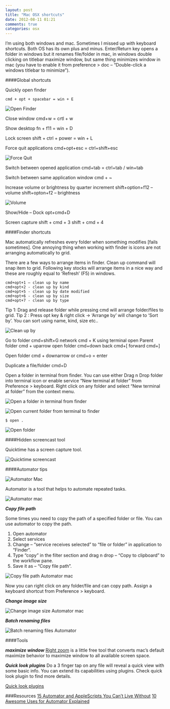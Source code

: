 ```yaml
---
layout: post
title: "Mac OSX shortcuts"
date: 2012-08-11 01:21
comments: true
categories: osx
---
```


I’m using both windows and mac. Sometimes I missed up with keyboard shortcuts. Both OS has its own plus and minus. Enter/Return key opens a folder in windows but it renames file/folder in mac, in windows double clicking on titlebar maximize window, but same thing minimizes window in mac (you have to enable it from preference > doc – “Double-click a windows titlebar to minimize”).

####Global shortcuts

Quickly open finder

	cmd + opt + spacebar = win + E

![Open Finder](//lh4.googleusercontent.com/-NEHHy_dLllU/UCVXbNfCbGI/AAAAAAAAES0/ddsv_OHrYNg/s720/Searching%2520%25E2%2580%259CThis%2520Mac%25E2%2580%259D-2.jpg)
<!-- more -->
Close window
	cmd+w = crtl + w

Show desktop
	fn + f11 = win + D

Lock screen
	shift + ctrl + power = win + L

Force quit applications
	cmd+opt+esc = ctrl+shift+esc

![Force Quit](//lh6.googleusercontent.com/-ei7AF6UFl9w/UCVW5E8AmyI/AAAAAAAAERQ/ZUsg5uFn9AY/s576/Force%2520Quit%2520Applications.jpg)

Switch between opened application
	cmd+tab = ctrl+tab / win+tab

Switch between same application window
	cmd + ~

Increase volume or brightness by quarter increment
	shift+option+f12 – volume
	shift+opton+f2 – brightness

![Volume](//lh4.googleusercontent.com/-SwukWiuyJSs/UCVXHzH396I/AAAAAAAAERw/hpzYPZ-ytKI/s912/Screen%2520Shot%25202012-08-10%2520at%252010.27.58%2520AM.png)

Show/Hide – Dock
	opt+cmd+D

Screen capture
	shift + cmd + 3
	shift + cmd + 4

####Finder shortcuts

Mac automatically refreshes every folder when something modifies [fails sometimes]. One annoying thing when working with finder is icons are not arranging automatically to grid.

There are a few ways to arrange items in finder. Clean up command will snap item to grid. Following key stocks will arrange items in a nice way and these are roughly equal to ‘Refresh’ (F5) in windows.

	cmd+opt+1 – clean up by name
	cmd+opt+2 - clean up by kind
	cmd+opt+5 - clean up by date modified
	cmd+opt+6 - clean up by size
	cmd+opt+7 - clean up by type

Tip 1: Drag and release folder while pressing cmd will arrange folder/files to grid.
Tip 2 : Press opt key & right click -> ‘Arrange by’ will change to ‘Sort by’. You can sort using name, kind, size etc..

![Clean up by](//lh5.googleusercontent.com/-wfG0sXeGOyg/UCVXPcZusrI/AAAAAAAAESI/RjdwjzaTVSk/s640/Screen%2520Shot%25202012-08-10%2520at%252010.33.59%2520PM.png)

Go to folder
	cmd+shift+G
network 
	cmd + K
using terminal
	open <path>
Parent folder
	cmd + uparrow
open folder
	cmd+down
back
	cmd+[
forward
	cmd+] 

Open folder
	cmd + downarrow or cmd+o = enter

Duplicate a file/folder
	cmd+D

Open a folder in terminal from finder.
You can use either Drag n Drop folder into terminal icon or enable service “New terminal at folder” from Preference > keyboard. Right click on any folder and select “New terminal at folder” from the context menu.

![Open a folder in terminal from finder](//lh3.googleusercontent.com/-BE1lWJlrp04/UC8bALRPrfI/AAAAAAAAEU8/q0VrvYI79aw/s512/Screen%2520Shot%25202012-08-18%2520at%25209.59.20%2520AM.png)

![Open current folder from terminal to finder](//lh6.googleusercontent.com/-LyNVvOKCsw4/UC8a_B1ebkI/AAAAAAAAEU0/GtPDSVVWNz8/s512/Screen%2520Shot%25202012-08-18%2520at%252010.01.07%2520AM.png)

<code>$ open .</code>

![Open folder](//lh3.googleusercontent.com/-PSHfkVtXd0w/UC8cUWZiTuI/AAAAAAAAEVE/HeNKjPfxStg/s1024/Screen%2520Shot%25202012-08-18%2520at%252010.08.20%2520AM.png)

####Hidden screencast tool

Quicktime has a screen capture tool.

![Quicktime screencast](//lh6.googleusercontent.com/-tIFgswYe28E/UCVXKE2EpII/AAAAAAAAER4/XBbuQaeHIbY/s800/Screen%2520Shot%25202012-08-10%2520at%252010.30.41%2520AM.png)

####Automator tips

![Automator Mac](//lh3.googleusercontent.com/--JBFAp3xrWI/UCVdH2oyRRI/AAAAAAAAETs/u2OasUerfrc/s896/HT2488_ottolaunchpad----en.jpeg)

Automator is a tool that helps to automate repeated tasks.

![Automator mac](//lh4.googleusercontent.com/-4z1LxPJ_h3E/UCVW5-I3-BI/AAAAAAAAERY/t_-EhPloRvk/s640/Automator.jpeg)

***Copy file path***

Some times you need to copy the path of a specified folder or file. You can use automator to copy the path.

1. Open automator
2. Select services
3. Change – “service receives selected” to “file or folder” in application to “Finder“.
4. Type “copy” in the filter section and drag n drop – “Copy to clipboard” to the workflow pane.
5. Save it as – “Copy file path”.

![Copy file path Automator mac](//lh4.googleusercontent.com/-mAwEJ9Z5aHA/UCVXS7ALcoI/AAAAAAAAESY/HAbkiw7ChM0/s1000/Screen%2520Shot%25202012-08-10%2520at%252011.00.44%2520PM.png)

Now you can right click on any folder/file and can copy path. Assign a keyboard shortcut from Preference > keyboard.

***Change image size***

![Change image size Automator mac](https://lh6.googleusercontent.com/-VzUV1wNoj-8/UCVhNu4uXcI/AAAAAAAAEUE/rCaiCKEoVX4/s576/Screen%2520Shot%25202012-08-11%2520at%252012.57.57%2520AM.png)

***Batch renaming files***

![Batch renaming files Automator](//lh4.googleusercontent.com/-cZ6phyLZdeU/UCVhNfxtthI/AAAAAAAAEUA/HNQO-1ZDZ1o/s576/Screen%2520Shot%25202012-08-11%2520at%252012.57.29%2520AM.png)


####Tools

***maximize window***
[Right zoom](http://www.macupdate.com/app/mac/30591/right-zoom/) is a little free tool that converts mac’s default maximize behavior to maximize window to all available screen space.

***Quick look plugins***
Do a 3 finger tap on any file will reveal a quick view with some basic info. You can extend its capabilities using plugins. Check quick look plugin to find more details.

[Quick look plugins](http://www.quicklookplugins.com/)

###Resources
[15 Automator and AppleScripts You Can’t Live Without](http://www.maclife.com/article/features/15_automator_and_applescripts_you_can%E2%80%99t_live_without)
[10 Awesome Uses for Automator Explained](http://mac.appstorm.net/how-to/applescript/10-awesome-uses-for-automator-explained/)





























